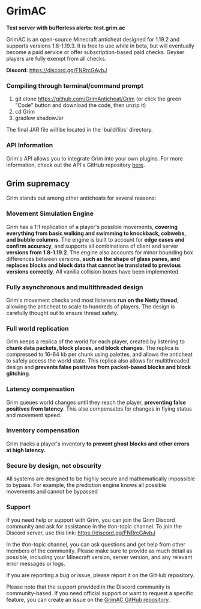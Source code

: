 # GrimAC

**Test server with bufferless alerts: test.grim.ac**

GrimAC is an open-source Minecraft anticheat designed for 1.19.2 and supports versions 1.8-1.19.3. It is free to use while in beta, but will eventually become a paid service or offer subscription-based paid checks. Geyser players are fully exempt from all checks.

**Discord:** https://discord.gg/FNRrcGAybJ

### Compiling through terminal/command prompt
1. git clone https://github.com/GrimAnticheat/Grim (or click the green "Code" button and download the code, then unzip it)
2. cd Grim
3. gradlew shadowJar

The final JAR file will be located in the 'build/libs' directory.

### API Information

Grim's API allows you to integrate Grim into your own plugins. For more information, check out the API's GitHub repository [here](https://github.com/GrimAnticheat/GrimAPI).

## Grim supremacy

Grim stands out among other anticheats for several reasons:

### Movement Simulation Engine

Grim has a 1:1 replication of a player's possible movements, **covering everything from basic walking and swimming to knockback, cobwebs, and bubble columns**. The engine is built to account for **edge cases and confirm accuracy**, and supports all combinations of client and server **versions from 1.8-1.19.2**. The engine also accounts for minor bounding box differences between versions, **such as the shape of glass panes, and replaces blocks and block data that cannot be translated to previous versions correctly**. All vanilla collision boxes have been implemented.

### Fully asynchronous and multithreaded design

Grim's movement checks and most listeners **run on the Netty thread**, allowing the anticheat to scale to hundreds of players. The design is carefully thought out to ensure thread safety.

### Full world replication

Grim keeps a replica of the world for each player, created by listening to **chunk data packets, block places, and block changes**. The replica is compressed to 16-64 kb per chunk using palettes, and allows the anticheat to safely access the world state. This replica also allows for multithreaded design and **prevents false positives from packet-based blocks and block glitching**.

### Latency compensation

Grim queues world changes until they reach the player, **preventing false positives from latency**. This also compensates for changes in flying status and movement speed.

### Inventory compensation

Grim tracks a player's inventory **to prevent ghost blocks and other errors at high latency.**

### Secure by design, not obscurity

All systems are designed to be highly secure and mathematically impossible to bypass.
For example, the prediction engine knows all possible movements and cannot be bypassed

### Support

If you need help or support with Grim, you can join the Grim Discord community and ask for assistance in the #on-topic channel. To join the Discord server, use this link: https://discord.gg/FNRrcGAybJ

In the #on-topic channel, you can ask questions and get help from other members of the community. Please make sure to provide as much detail as possible, including your Minecraft version, server version, and any relevant error messages or logs.

If you are reporting a bug or issue, please report it on the GitHub repository.

Please note that the support provided in the Discord community is community-based. If you need official support or want to request a specific feature, you can create an issue on the [GrimAC GitHub repository](https://github.com/GrimAnticheat/Grim/issues).
